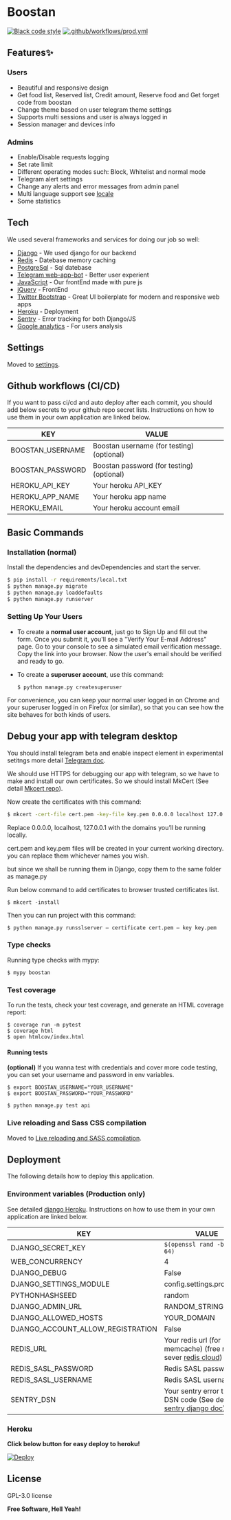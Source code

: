 # Boostan

[![Black code style](https://img.shields.io/badge/code%20style-black-000000.svg)](https://github.com/ambv/black)
[![.github/workflows/prod.yml](https://github.com/mohamadkhalaj/Boostan/actions/workflows/prod.yml/badge.svg)](https://github.com/mohamadkhalaj/Boostan/actions/workflows/prod.yml)

## Features✨
### Users
- Beautiful and responsive design
- Get food list, Reserved list, Credit amount, Reserve food and Get forget code from boostan
- Change theme based on user telegram theme settings
- Supports multi sessions and user is always logged in
- Session manager and devices info
### Admins
- Enable/Disable requests logging
- Set rate limit
- Different operating modes such: Block, Whitelist and normal mode
- Telegram alert settings
- Change any alerts and error messages from admin panel
- Multi language support see [locale](https://github.com/mohamadkhalaj/Boostan/tree/master/locale)
- Some statistics

## Tech
We used several frameworks and services for doing our job so well:

- [Django]() - We used django for our backend
- [Redis]() - Datebase memory caching
- [PostgreSql]() - Sql datebase
- [Telegram web-app-bot]() - Better user experient
- [JavaScript]() - Our frontEnd made with pure js
- [jQuery]() - FrontEnd
- [Twitter Bootstrap]() - Great UI boilerplate for modern and responsive web apps
- [Heroku]() - Deployment
- [Sentry]() - Error tracking for both Django/JS
- [Google analytics]() - For users analysis

## Settings

Moved to [settings](http://cookiecutter-django.readthedocs.io/en/latest/settings.html).

## Github workflows (CI/CD)

If you want to pass ci/cd and auto deploy after each commit, you should add below secrets to your github repo secret lists.
Instructions on how to use them in your own application are linked below.

| KEY | VALUE |
| ------ | ------ |
| BOOSTAN_USERNAME | Boostan username (for testing) (optional)|
| BOOSTAN_PASSWORD | Boostan password (for testing) (optional)|
| HEROKU_API_KEY | Your heroku API_KEY |
| HEROKU_APP_NAME | Your heroku app name |
| HEROKU_EMAIL | Your heroku account email |


## Basic Commands

### Installation (normal)

Install the dependencies and devDependencies and start the server.

```sh
$ pip install -r requirements/local.txt
$ python manage.py migrate
$ python manage.py loaddefaults
$ python manage.py runserver
```

### Setting Up Your Users

-   To create a **normal user account**, just go to Sign Up and fill out the form. Once you submit it, you'll see a "Verify Your E-mail Address" page. Go to your console to see a simulated email verification message. Copy the link into your browser. Now the user's email should be verified and ready to go.

-   To create a **superuser account**, use this command:

        $ python manage.py createsuperuser

For convenience, you can keep your normal user logged in on Chrome and your superuser logged in on Firefox (or similar), so that you can see how the site behaves for both kinds of users.

## Debug your app with telegram desktop

You should install telegram beta and enable inspect element in experimental setitngs more detail [Telegram doc](https://core.telegram.org/bots/webapps#debug-mode-for-web-apps).

We should use HTTPS for debugging our app with telegram, so we have to make and install our own certificates.
So we should install MkCert (See detail [Mkcert repo](https://github.com/FiloSottile/mkcert)).

Now create the certificates with this command:
```sh
$ mkcert -cert-file cert.pem -key-file key.pem 0.0.0.0 localhost 127.0.0.1 ::1
```
Replace 0.0.0.0, localhost, 127.0.0.1 with the domains you’ll be running locally.

cert.pem and key.pem files will be created in your current working directory. you can replace them whichever names you wish.

but since we shall be running them in Django, copy them to the same folder as manage.py

Run below command to add certificates to browser trusted certificates list.
```
$ mkcert -install
```
Then you can run project with this command:
```
$ python manage.py runsslserver — certificate cert.pem — key key.pem
```

### Type checks

Running type checks with mypy:

    $ mypy boostan

### Test coverage

To run the tests, check your test coverage, and generate an HTML coverage report:

    $ coverage run -m pytest
    $ coverage html
    $ open htmlcov/index.html

#### Running tests
**(optional)** If you wanna test with credentials and cover more code testing, you can set your username and password in env variables.
```
$ export BOOSTAN_USERNAME="YOUR_USERNAME"
$ export BOOSTAN_PASSWORD="YOUR_PASSWORD"
```

    $ python manage.py test api

### Live reloading and Sass CSS compilation

Moved to [Live reloading and SASS compilation](https://cookiecutter-django.readthedocs.io/en/latest/developing-locally.html#sass-compilation-live-reloading).

## Deployment

The following details how to deploy this application.

### Environment variables (Production only)

See detailed [django Heroku](http://cookiecutter-django.readthedocs.io/en/latest/deployment-on-heroku.html).
Instructions on how to use them in your own application are linked below.

| KEY | VALUE |
| ------ | ------ |
| DJANGO_SECRET_KEY | ```$(openssl rand -base64 64)``` |
| WEB_CONCURRENCY | 4 |
| DJANGO_DEBUG | False |
| DJANGO_SETTINGS_MODULE | config.settings.production |
| PYTHONHASHSEED | random |
| DJANGO_ADMIN_URL | RANDOM_STRING/ |
| DJANGO_ALLOWED_HOSTS | YOUR_DOMAIN |
| DJANGO_ACCOUNT_ALLOW_REGISTRATION | False |
| REDIS_URL | Your redis url (for memcache) (free redis sever [redis cloud](https://app.redislabs.com/#/login)) |
| REDIS_SASL_PASSWORD | Redis SASL password |
| REDIS_SASL_USERNAME | Redis SASL username |
| SENTRY_DSN | Your sentry error tracker DSN code (See detail [sentry django doc](https://docs.sentry.io/platforms/python/guides/django/)) |

### Heroku
**Click below button for easy deploy to heroku!**

[![Deploy](https://www.herokucdn.com/deploy/button.svg)](https://heroku.com/deploy?template=https://github.com/mohamadkhalaj/Boostan/tree/master/)

## License

GPL-3.0 license

**Free Software, Hell Yeah!**
